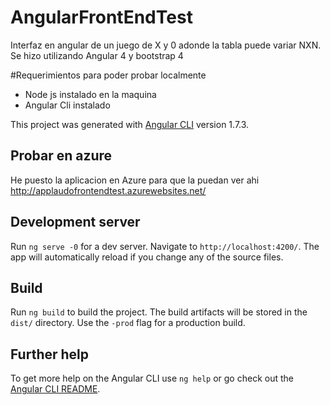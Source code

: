 # AngularFrontEndTest

Interfaz en angular de un juego de X y 0 adonde la tabla puede variar NXN. Se hizo utilizando Angular 4 y bootstrap 4

#Requerimientos para poder probar localmente
  - Node js instalado en la maquina
  - Angular Cli instalado
  

This project was generated with [Angular CLI](https://github.com/angular/angular-cli) version 1.7.3.

## Probar en azure

He puesto la aplicacion en Azure para que la puedan ver ahi http://applaudofrontendtest.azurewebsites.net/

## Development server

Run `ng serve -0` for a dev server. Navigate to `http://localhost:4200/`. The app will automatically reload if you change any of the source files.


## Build

Run `ng build` to build the project. The build artifacts will be stored in the `dist/` directory. Use the `-prod` flag for a production build.


## Further help

To get more help on the Angular CLI use `ng help` or go check out the [Angular CLI README](https://github.com/angular/angular-cli/blob/master/README.md).

